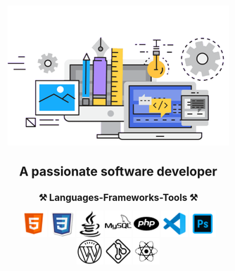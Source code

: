 <!--
### Hi there 👋


**LeilaBasri/LeilaBasri** is a ✨ _special_ ✨ repository because its `README.md` (this file) appears on your GitHub profile.

Here are some ideas to get you started:

- 🔭 I’m currently working on ...
- 🌱 I’m currently learning ...
- 👯 I’m looking to collaborate on ...
- 🤔 I’m looking for help with ...
- 💬 Ask me about ...
- 📫 How to reach me: ...
- 😄 Pronouns: ...
- ⚡ Fun fact: ...
-->
<p align="center">
<img src="Images/website-development.webp">
</p>
<h1 align="center">
   A passionate software developer
</h1>
<h2 align="center">
   ⚒ Languages-Frameworks-Tools ⚒
</h2>
<p align="center">
   <img src="Images/html.png" width="60" height="60">
   <img src="Images/css.png" width="60" height="60">
   <img src="Images/java script.png" width="60" height="60">
   <img src="Images/mysql.png" width="60" height="60">
   <img src="Images/php.png" width="60" height="60">
   <img src="Images/visual stodio.png" width="60" height="60">
   <img src="Images/photoshop.png" width="60" height="60">
   <img src="Images/download.png" width="60" height="60">
   <img src="Images/git.png" width="60" height="60">
   <img src="Images/react.png" width="60" height="60">
</p>
